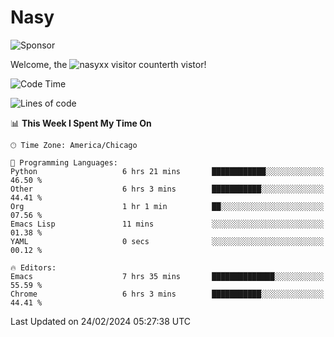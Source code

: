 # Nasy

<!--
<p align="center">
<img height="200" src="https://github-readme-stats.vercel.app/api?username=nasyxx&count_private=true&show_icons=true&theme=dracula&include_all_commits=true"/>
<img height="200" src="https://github-readme-stats.vercel.app/api/top-langs/?username=nasyxx&theme=dracula&hide=html,jupyter+notebook&count_private=true&show_icons=true"/>
</p>

  
----------------
-->

![Sponsor](https://img.shields.io/static/v1.svg?label=Sponsor&message=%E2%9D%A4&logo=GitHub&style=flat&color=pink)
 
Welcome, the ![nasyxx visitor counter](https://count.getloli.com/get/@nasyxx?theme=rule34)th vistor!
 
<!--START_SECTION:waka-->
![Code Time](http://img.shields.io/badge/Code%20Time-4%2C310%20hrs%201%20min-blue)

![Lines of code](https://img.shields.io/badge/From%20Hello%20World%20I%27ve%20Written-6.3%20million%20lines%20of%20code-blue)

📊 **This Week I Spent My Time On** 

```text
🕑︎ Time Zone: America/Chicago

💬 Programming Languages: 
Python                   6 hrs 21 mins       ████████████░░░░░░░░░░░░░   46.50 % 
Other                    6 hrs 3 mins        ███████████░░░░░░░░░░░░░░   44.41 % 
Org                      1 hr 1 min          ██░░░░░░░░░░░░░░░░░░░░░░░   07.56 % 
Emacs Lisp               11 mins             ░░░░░░░░░░░░░░░░░░░░░░░░░   01.38 % 
YAML                     0 secs              ░░░░░░░░░░░░░░░░░░░░░░░░░   00.12 % 

🔥 Editors: 
Emacs                    7 hrs 35 mins       ██████████████░░░░░░░░░░░   55.59 % 
Chrome                   6 hrs 3 mins        ███████████░░░░░░░░░░░░░░   44.41 % 
```


 Last Updated on 24/02/2024 05:27:38 UTC
<!--END_SECTION:waka-->

<!-- ![visitors](https://visitor-badge.laobi.icu/badge?page_id=nasyxx.nasyxx) -->
